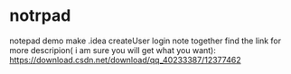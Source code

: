 # notrpad
notepad demo
make  .idea createUser login note together
find the link for more descripion( i am sure you will get what you want): https://download.csdn.net/download/qq_40233387/12377462
